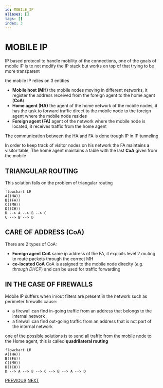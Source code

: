 ```yaml
---
id: MOBILE_IP
aliases: []
tags: []
index: 3
---
```


# MOBILE IP

IP based protocol to handle mobility of the connections, one of the goals of mobile IP is to not modify the IP stack but works on top of that trying to be more transparent

the mobile IP relies on 3 entities

- **Mobile host (MH)** the mobile nodes moving in different networks, it register the address received from the foreign agent to the home agent (**CoA**)
- **Home agent (HA)** the agent of the home network of the mobile nodes, it has the task to forward traffic direct to the mobile node to the foreign agent where the mobile node resides
- **Foreign agent (FA)** agent of the network where the mobile node is located, it receives traffic from the home agent

The communication between the HA and FA is done trough IP in IP tunneling

In order to keep track of visitor nodes on his network the FA maintains a visitor table, The home agent maintains a table with the last **CoA** given from the mobile
## TRIANGULAR ROUTING

This solution falls on the problem of triangular routing

```mermaid
flowchart LR
A((HA))
B((FA))
C((MH))
D((CH))
D --> A --> B --> C
C --> B --> D
```

## CARE OF ADDRESS (CoA)

There are 2 types of CoA:

- **Foreign agent CoA**  same ip address of the FA, it exploits level 2 routing to route packets through the correct MH
- **co-located CoA** CoA is assigned to the mobile node direclty (*e.g. through DHCP*) and can be used for traffic forwarding

## IN THE CASE OF FIREWALLS

Mobile IP suffers when in/out filters are present in the network such as perimeter firewalls cause:

- a firewall can find in-going traffic from an address that belongs to the internal network
- a firewall can find out-going traffic from an address that is not part of the internal network

one of the possible solutions is to send all traffic from the mobile node to the Home agent, this is called **quadrilateral routing**

```mermaid
flowchart LR
A((HA))
B((FA))
C((MH))
D((CH))
D --> A --> B --> C --> B --> A --> D
```
[PREVIOUS](HOST_IDENTITY_PROTOCOL.md) [NEXT](HIERARCHICAL_MOBILE_IPV6.md)
